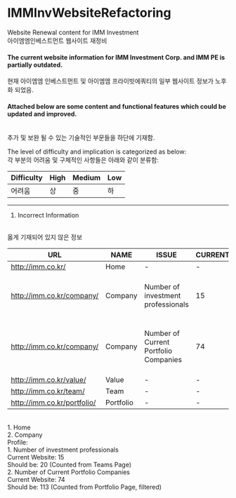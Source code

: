 # IMMInvWebsiteRefactoring
Website Renewal content for IMM Investment
<br>
아이엠엠인베스트먼트 웹사이트 재정비

<h4>The current website information for IMM Investment Corp. and IMM PE is partially outdated. </h4>
현재 아이엠엠 인베스트먼트 및 아이엠엠 프라이빗에쿼티의 일부 웹사이트 정보가 노후화 되었음.
<br>
<h4>Attached below are some content and functional features which could be updated and improved. </h4>
<br>
추가 및 보완 될 수 있는 기술적인 부문들을 하단에 기재함. 
<br>

The level of difficulty and implication is categorized as below:
<br>
각 부분의 어려움 및 구체적인 사항들은 아래와 같이 분류함:

Difficulty  | High | Medium | Low 
--- | --- | --- | ---
어려움 | 상| 중 | 하 |

---

1. Incorrect Information 
<br>
옳게 기재되어 있지 않은 정보 
<br>

URL  | NAME | ISSUE | CURRENT | PROPOSED
--- | --- | --- | --- | ---
http://imm.co.kr/ | Home| - | - | - |
http://imm.co.kr/company/ | Company| Number of investment professionals | 15 | 20 (Counted from Teams Page) |
http://imm.co.kr/company/ | Company| Number of Current Portfolio Companies | 74 | 113 (Counted from Portfolio Page, filtered) |
http://imm.co.kr/value/ | Value| - | - | - |
http://imm.co.kr/team/ | Team| - | - | - |
http://imm.co.kr/portfolio/ | Portfolio| - | - | - |

<br>
    1. Home
    <br>
    2. Company
    <br>
    Profile: 
    <br>
        1. Number of investment professionals
        <br> 
            Current Website: 15
        <br>
            Should be: 20 (Counted from Teams Page)
    <br>
        2. Number of Current Portfolio Companies
        <br>
            Current Website: 74
        <br>
            Should be: 113 (Counted from Portfolio Page, filtered)

